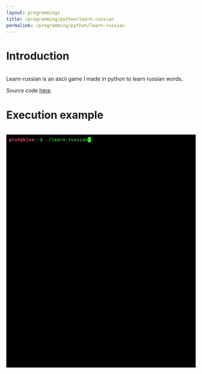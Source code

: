```yaml
---
layout: programmings
title: /programming/python/learn-russian
permalink: /programming/python/learn-russian
---
```


<h1>Introduction</h1>

<p><br>Learn-russian is an ascii game I made in python to learn russian words.

Source code <a href="https://github.com/Plotkine/games_animations/tree/master/learn_russian" target="_blank" rel="noopener noreferrer">here</a>.</p>

<h1>Execution example</h1>

<p><br><img src="/programming/python/learn-russian.gif" alt="learn-russian gif"></p>
